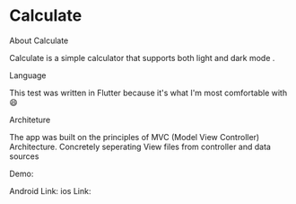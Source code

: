 # Calculate

About Calculate 

Calculate is a simple calculator that supports both light and dark mode .

Language 

This test was written in Flutter because it's what I'm most comfortable with 😄

Architeture

The app was built on the principles of MVC (Model View Controller) Architecture. Concretely seperating View files from controller and data sources



Demo:

Android Link:
 ios Link: 
